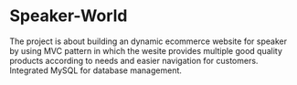 # Speaker-World
The project is about building an dynamic ecommerce website for speaker by using MVC pattern in which the wesite provides multiple good quality products according to needs and easier navigation for customers. Integrated MySQL for database management.
